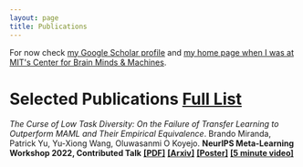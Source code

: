 ```yaml
---
layout: page
title: Publications
---
```


For now check [my Google Scholar profile](https://scholar.google.com/citations?user=_NQJoBkAAAAJ&hl=en) and [my home page when I was at MIT's Center for Brain Minds & Machines](https://cbmm.mit.edu/about/people/miranda).


# Selected Publications [Full List](https://scholar.google.com/citations?user=_NQJoBkAAAAJ&hl=en)

[//]: # (TODO put full list in my own website like Tony? perhaps not more work to manage)

*The Curse of Low Task Diversity: On the Failure of Transfer Learning to Outperform MAML and Their Empirical Equivalence*.
Brando Miranda, Patrick Yu, Yu-Xiong Wang, Oluwasanmi O Koyejo.
**NeurIPS Meta-Learning Workshop 2022, Contributed Talk**
[**[PDF]**](https://openreview.net/forum?id=Z75fwzPdty)
[**[Arxiv]**](https://arxiv.org/abs/2208.01545) 
[**[Poster]**](professional_documents/Poster_Low_Diversity____NeurIPS_WS_2022__Draft_2_.pdf)
[**[5 minute video]**](https://youtu.be/mM5vllz1hPg)


[//]: # ([**[15 minute video Contributed Talk]**]&#40;&#41;)